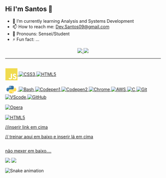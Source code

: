 ## Hi I'm Santos 👋

- 🌱 I’m currently learning Analysis and Systems Development
- 📫 How to reach me: Dev.Santos09@gmail.com
- 🥋 Pronouns: Sensei/Student
- ⚡ Fun fact: ...

<div align="center">
  <a href="https://github.com/DevSantos09">
  <img height="180em" src="https://github-readme-stats.vercel.app/api?username=DevSantos09&show_icons=true&theme=codeSTACKr&include_all_commits=true&count_private=true"/>
  <img height="180em" src="https://github-readme-stats.vercel.app/api/top-langs/?username=DevSantos09&layout=compact&langs_count=7&theme=codeSTACKr"/>
</div>

---
<div style="display: inline_block"><br>
  <img align="center" alt="Rafa-Js" height="40" width="40" src="https://raw.githubusercontent.com/devicons/devicon/master/icons/javascript/javascript-plain.svg"> 
<img align="center" alt="CSS3" height="60" width="40" 
src="https://cdn.jsdelivr.net/gh/devicons/devicon/icons/css3/css3-original-wordmark.svg">
<img align="center" alt="HTML5" height="60" width="40" 
src="https://cdn.jsdelivr.net/gh/devicons/devicon/icons/html5/html5-original-wordmark.svg">

  <img align="center" alt="-Rafa-Python" height="30" width="40" 
src="https://raw.githubusercontent.com/devicons/devicon/master/icons/python/python-original.svg">
 <img align="center" alt="Bash" height="50" width="40" 
src="https://cdn.jsdelivr.net/gh/devicons/devicon/icons/bash/bash-original.svg">
<img align="center" alt="Codepen1" height="50" width="40" 
src="https://cdn.jsdelivr.net/gh/devicons/devicon/icons/codepen/codepen-original-wordmark.svg">
<img align="center" alt="Codepen2" height="30" width="40" 
src="https://cdn.jsdelivr.net/gh/devicons/devicon/icons/codepen/codepen-plain.svg">
<img align="center" alt="Chrome" height="30" width="40" 
src="https://cdn.jsdelivr.net/gh/devicons/devicon/icons/chrome/chrome-original-wordmark.svg">
<img align="center" alt="AWS" height="30" width="40" 
src="https://cdn.jsdelivr.net/gh/devicons/devicon/icons/amazonwebservices/amazonwebservices-original-wordmark.svg">
<img align="center" alt="C" height="30" width="40" 
src="https://cdn.jsdelivr.net/gh/devicons/devicon/icons/c/c-original.svg">
<img align="center" alt="Git" height="30" width="40" 
src="https://cdn.jsdelivr.net/gh/devicons/devicon/icons/git/git-original-wordmark.svg">
<img align="center" alt="VScode" height="30" width="40" 
src="https://cdn.jsdelivr.net/gh/devicons/devicon/icons/vscode/vscode-original-wordmark.svg">
<img align="center" alt="GitHub" height="30" width="40" 
src="https://cdn.jsdelivr.net/gh/devicons/devicon/icons/github/github-original-wordmark.svg">




<img align="center" alt="Opera" height="30" width="40" 
src="https://cdn.jsdelivr.net/gh/devicons/devicon/icons/opera/opera-original-wordmark.svg">

<img align="center" alt="HTML5" height="30" width="40" 
src="https://cdn.jsdelivr.net/gh/devicons/devicon/icons/html5/html5-original-wordmark.svg">



//inserir link em cima








// treinar aqui em baixo e inserir lá em cima



</div>
  
  ##
 
 
 
 
 
 
 
 não mexer em baixo....
 
 
<div> 
  <a href="https://www.youtube.com/watch?v=jfKfPfyJRdk" target="_blank"><img src="https://img.shields.io/badge/YouTube-FF0000?style=for-the-badge&logo=youtube&logoColor=white" target="_blank"></a>
  <a href = "mailto:DevSantos09@gmail.com"><img src="https://img.shields.io/badge/-Gmail-%23333?style=for-the-badge&logo=gmail&logoColor=white" target="_blank"></a>
 
  ![Snake animation](https://github.com/DevSantos09/DevSantos09/blob/output/github-contribution-grid-snake.svg)
 
</div>
